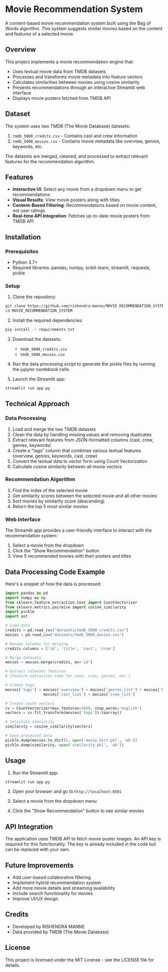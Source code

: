 # Movie Recommendation System

A content-based movie recommendation system built using the Bag of Words algorithm. This system suggests similar movies based on the content and features of a selected movie.

## Overview

This project implements a movie recommendation engine that:
- Uses textual movie data from TMDB datasets
- Processes and transforms movie metadata into feature vectors
- Calculates similarities between movies using cosine similarity
- Presents recommendations through an interactive Streamlit web interface
- Displays movie posters fetched from TMDB API

## Dataset

The system uses two TMDB (The Movie Database) datasets:
1. `tmdb_5000_credits.csv` - Contains cast and crew information
2. `tmdb_5000_movies.csv` - Contains movie metadata like overview, genres, keywords, etc.

The datasets are merged, cleaned, and processed to extract relevant features for the recommendation algorithm.

## Features

- **Interactive UI**: Select any movie from a dropdown menu to get recommendations
- **Visual Results**: View movie posters along with titles
- **Content-Based Filtering**: Recommendations based on movie content, not user ratings
- **Real-time API Integration**: Fetches up-to-date movie posters from TMDB API

## Installation

### Prerequisites
- Python 3.7+
- Required libraries: pandas, numpy, scikit-learn, streamlit, requests, pickle

### Setup

1. Clone the repository:
```bash
git clone https://github.com/rishendra-manne/MOVIE_RECOMMENDATION_SYSTEM.git
cd MOVIE_RECOMMENDATION_SYSTEM
```

2. Install the required dependencies:
```bash
pip install -r requirements.txt
```

3. Download the datasets:
   - `tmdb_5000_credits.csv`
   - `tmdb_5000_movies.csv`

4. Run the data processing script to generate the pickle files by running the jupyter nootebook cells.

5. Launch the Streamlit app:
```bash
streamlit run app.py
```

## Technical Approach

### Data Processing
1. Load and merge the two TMDB datasets
2. Clean the data by handling missing values and removing duplicates
3. Extract relevant features from JSON-formatted columns (cast, crew, genres, keywords)
4. Create a "tags" column that combines various textual features (overview, genres, keywords, cast, crew)
5. Convert the textual data to vector form using Count Vectorization
6. Calculate cosine similarity between all movie vectors

### Recommendation Algorithm
1. Find the index of the selected movie
2. Get similarity scores between the selected movie and all other movies
3. Sort movies by similarity score (descending)
4. Return the top 5 most similar movies

### Web Interface
The Streamlit app provides a user-friendly interface to interact with the recommendation system:
1. Select a movie from the dropdown
2. Click the "Show Recommendation" button
3. View 5 recommended movies with their posters and titles

## Data Processing Code Example

Here's a snippet of how the data is processed:

```python
import pandas as pd
import numpy as np
from sklearn.feature_extraction.text import CountVectorizer
from sklearn.metrics.pairwise import cosine_similarity
import pickle
import ast

# Load data
credits = pd.read_csv("datasets/tmdb_5000_credits.csv")
movies = pd.read_csv("datasets/tmdb_5000_movies.csv")

# Rename columns for merging
credits.columns = ['id', 'title', 'cast', 'crew']

# Merge datasets
movies = movies.merge(credits, on='id')

# Extract relevant features
# [Feature extraction code for cast, crew, genres, etc.]

# Create tags
movies['tags'] = movies['overview'] + movies['genres_list'] + movies['keywords_list'] + \
                 movies['cast_list'] + movies['crew_list']

# Create count vectors
cv = CountVectorizer(max_features=5000, stop_words='english')
vectors = cv.fit_transform(movies['tags']).toarray()

# Calculate similarity
similarity = cosine_similarity(vectors)

# Save processed data
pickle.dump(movies.to_dict(), open('movie_dict.pkl', 'wb'))
pickle.dump(similarity, open('similarity.pkl', 'wb'))
```

## Usage

1. Run the Streamlit app:
```bash
streamlit run app.py
```

2. Open your browser and go to `http://localhost:8501`

3. Select a movie from the dropdown menu

4. Click the "Show Recommendation" button to see similar movies

## API Integration

The application uses TMDB API to fetch movie poster images. An API key is required for this functionality. The key is already included in the code but can be replaced with your own.

## Future Improvements

- Add user-based collaborative filtering
- Implement hybrid recommendation system
- Add more movie details and streaming availability
- Include search functionality for movies
- Improve UI/UX design

## Credits

- Developed by RISHENDRA MANNE
- Data provided by TMDB (The Movie Database)

## License

This project is licensed under the MIT License - see the LICENSE file for details.
